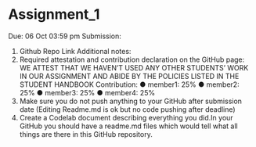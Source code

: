 # Assignment_1

Due: 06 Oct 03:59 pm Submission:
1. Github Repo Link
Additional notes:
1. Required attestation and contribution declaration on the GitHub page:
WE ATTEST THAT WE HAVEN’T USED ANY OTHER STUDENTS’ WORK IN OUR ASSIGNMENT AND ABIDE BY THE POLICIES LISTED IN THE STUDENT HANDBOOK
Contribution:
● member1: 25%
● member2: 25%
● member3: 25%
● member4: 25%
2. Make sure you do not push anything to your GitHub after submission date (Editing Readme.md is ok but no code pushing after deadline)
3. Create a Codelab document describing everything you did.In your GitHub you should have a readme.md files which would tell what all things are there in this GitHub repository.
